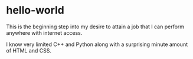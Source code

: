 # hello-world
This is the beginning step into my desire to attain a job that I can perform anywhere with internet access.

I know very limited C++ and Python along with a surprising minute amount of HTML and CSS.
